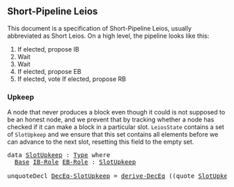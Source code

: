 ## Short-Pipeline Leios

<!--
<pre class="Agda"><a id="39" class="Symbol">{-#</a> <a id="43" class="Keyword">OPTIONS</a> <a id="51" class="Pragma">--safe</a> <a id="58" class="Symbol">#-}</a>
<a id="62" class="Keyword">open</a> <a id="67" class="Keyword">import</a> <a id="74" href="Leios.Prelude.html" class="Module">Leios.Prelude</a> <a id="88" class="Keyword">hiding</a> <a id="95" class="Symbol">(</a><a id="96" href="Function.Base.html#704" class="Function">id</a><a id="98" class="Symbol">)</a>
<a id="100" class="Keyword">open</a> <a id="105" class="Keyword">import</a> <a id="112" href="Leios.FFD.html" class="Module">Leios.FFD</a>
<a id="122" class="Keyword">open</a> <a id="127" class="Keyword">import</a> <a id="134" href="Leios.SpecStructure.html" class="Module">Leios.SpecStructure</a>

<a id="155" class="Keyword">open</a> <a id="160" class="Keyword">import</a> <a id="167" href="Tactic.Defaults.html" class="Module">Tactic.Defaults</a>
<a id="183" class="Keyword">open</a> <a id="188" class="Keyword">import</a> <a id="195" href="Tactic.Derive.DecEq.html" class="Module">Tactic.Derive.DecEq</a>

<a id="216" class="Keyword">module</a> <a id="223" href="Leios.Short.html" class="Module">Leios.Short</a> <a id="235" class="Symbol">(</a><a id="236" href="Leios.Short.html#236" class="Bound">⋯</a> <a id="238" class="Symbol">:</a> <a id="240" href="Leios.SpecStructure.html#286" class="Record">SpecStructure</a> <a id="254" class="Number">1</a><a id="255" class="Symbol">)</a>
  <a id="259" class="Symbol">(</a><a id="260" class="Keyword">let</a> <a id="264" class="Keyword">open</a> <a id="269" href="Leios.SpecStructure.html#286" class="Module">SpecStructure</a> <a id="283" href="Leios.Short.html#236" class="Bound">⋯</a> <a id="285" class="Keyword">renaming</a> <a id="294" class="Symbol">(</a><a id="295" href="Leios.Voting.html#203" class="Function">isVoteCertified</a> <a id="311" class="Symbol">to</a> <a id="314" class="Function">isVoteCertified&#39;</a><a id="330" class="Symbol">))</a> <a id="333" class="Keyword">where</a>
</pre>-->

This document is a specification of Short-Pipeline Leios, usually
abbreviated as Short Leios. On a high level, the pipeline looks like this:

1. If elected, propose IB
2. Wait
3. Wait
4. If elected, propose EB
5. If elected, vote
   If elected, propose RB

### Upkeep

A node that never produces a block even though it could is not
supposed to be an honest node, and we prevent that by tracking whether
a node has checked if it can make a block in a particular slot.
`LeiosState` contains a set of `SlotUpkeep` and we ensure that this
set contains all elements before we can advance to the next slot,
resetting this field to the empty set.

<pre class="Agda"><a id="997" class="Keyword">data</a> <a id="SlotUpkeep"></a><a id="1002" href="Leios.Short.html#1002" class="Datatype">SlotUpkeep</a> <a id="1013" class="Symbol">:</a> <a id="1015" href="Agda.Primitive.html#388" class="Primitive">Type</a> <a id="1020" class="Keyword">where</a>
  <a id="SlotUpkeep.Base"></a><a id="1028" href="Leios.Short.html#1028" class="InductiveConstructor">Base</a> <a id="SlotUpkeep.IB-Role"></a><a id="1033" href="Leios.Short.html#1033" class="InductiveConstructor">IB-Role</a> <a id="SlotUpkeep.EB-Role"></a><a id="1041" href="Leios.Short.html#1041" class="InductiveConstructor">EB-Role</a> <a id="1049" class="Symbol">:</a> <a id="1051" href="Leios.Short.html#1002" class="Datatype">SlotUpkeep</a>

<a id="1063" class="Keyword">unquoteDecl</a> <a id="DecEq-SlotUpkeep"></a><a id="1075" href="Leios.Short.html#1075" class="Function">DecEq-SlotUpkeep</a> <a id="1092" class="Symbol">=</a> <a id="1094" href="Tactic.Derive.DecEq.html#3512" class="Function">derive-DecEq</a> <a id="1107" class="Symbol">((</a><a id="1109" class="Keyword">quote</a> <a id="1115" href="Leios.Short.html#1002" class="Datatype">SlotUpkeep</a> <a id="1126" href="Agda.Builtin.Sigma.html#235" class="InductiveConstructor Operator">,</a> <a id="1128" href="Leios.Short.html#1075" class="Function">DecEq-SlotUpkeep</a><a id="1144" class="Symbol">)</a> <a id="1146" href="Agda.Builtin.List.html#199" class="InductiveConstructor Operator">∷</a> <a id="1148" href="Agda.Builtin.List.html#184" class="InductiveConstructor">[]</a><a id="1150" class="Symbol">)</a>
</pre><!--
<pre class="Agda"><a id="1169" class="Keyword">data</a> <a id="StageUpkeep"></a><a id="1174" href="Leios.Short.html#1174" class="Datatype">StageUpkeep</a> <a id="1186" class="Symbol">:</a> <a id="1188" href="Agda.Primitive.html#388" class="Primitive">Type</a> <a id="1193" class="Keyword">where</a>
  <a id="StageUpkeep.VT-Role"></a><a id="1201" href="Leios.Short.html#1201" class="InductiveConstructor">VT-Role</a> <a id="1209" class="Symbol">:</a> <a id="1211" href="Leios.Short.html#1174" class="Datatype">StageUpkeep</a>

<a id="1224" class="Keyword">unquoteDecl</a> <a id="DecEq-StageUpkeep"></a><a id="1236" href="Leios.Short.html#1236" class="Function">DecEq-StageUpkeep</a> <a id="1254" class="Symbol">=</a> <a id="1256" href="Tactic.Derive.DecEq.html#3512" class="Function">derive-DecEq</a> <a id="1269" class="Symbol">((</a><a id="1271" class="Keyword">quote</a> <a id="1277" href="Leios.Short.html#1174" class="Datatype">StageUpkeep</a> <a id="1289" href="Agda.Builtin.Sigma.html#235" class="InductiveConstructor Operator">,</a> <a id="1291" href="Leios.Short.html#1236" class="Function">DecEq-StageUpkeep</a><a id="1308" class="Symbol">)</a> <a id="1310" href="Agda.Builtin.List.html#199" class="InductiveConstructor Operator">∷</a> <a id="1312" href="Agda.Builtin.List.html#184" class="InductiveConstructor">[]</a><a id="1314" class="Symbol">)</a>
</pre><pre class="Agda"><a id="1328" class="Keyword">open</a> <a id="1333" class="Keyword">import</a> <a id="1340" href="Leios.Protocol.html" class="Module">Leios.Protocol</a> <a id="1355" class="Symbol">(</a><a id="1356" href="Leios.Short.html#236" class="Bound">⋯</a><a id="1357" class="Symbol">)</a> <a id="1359" href="Leios.Short.html#1002" class="Datatype">SlotUpkeep</a> <a id="1370" href="Leios.Short.html#1174" class="Datatype">StageUpkeep</a> <a id="1382" class="Keyword">public</a>

<a id="1390" class="Keyword">open</a> <a id="1395" href="Leios.Base.html#576" class="Module">BaseAbstract</a> <a id="1408" href="Leios.SpecStructure.html#835" class="Field">B&#39;</a> <a id="1411" class="Keyword">using</a> <a id="1417" class="Symbol">(</a><a id="1418" href="Leios.Base.html#611" class="Field">Cert</a><a id="1422" class="Symbol">;</a> <a id="1424" href="Leios.Base.html#677" class="Field">V-chkCerts</a><a id="1434" class="Symbol">;</a> <a id="1436" href="Leios.Base.html#631" class="Field">VTy</a><a id="1439" class="Symbol">;</a> <a id="1441" href="Leios.Base.html#650" class="Field">initSlot</a><a id="1449" class="Symbol">)</a>
<a id="1451" class="Keyword">open</a> <a id="1456" href="Leios.SpecStructure.html#1203" class="Module">FFD</a> <a id="1460" class="Keyword">hiding</a> <a id="1467" class="Symbol">(</a><a id="1468" href="Leios.FFD.html#562" class="Function Operator">_-⟦_/_⟧⇀_</a><a id="1477" class="Symbol">)</a>
<a id="1479" class="Keyword">open</a> <a id="1484" href="Leios.Blocks.html#4489" class="Module">GenFFD</a>
</pre><pre class="Agda"><a id="isVoteCertified"></a><a id="1503" href="Leios.Short.html#1503" class="Function">isVoteCertified</a> <a id="1519" class="Symbol">:</a> <a id="1521" href="Leios.Protocol.html#1359" class="Record">LeiosState</a> <a id="1532" class="Symbol">→</a> <a id="1534" href="Leios.Blocks.html#3047" class="Function">EndorserBlock</a> <a id="1548" class="Symbol">→</a> <a id="1550" href="Agda.Primitive.html#388" class="Primitive">Type</a>
<a id="1555" href="Leios.Short.html#1503" class="Function">isVoteCertified</a> <a id="1571" href="Leios.Short.html#1571" class="Bound">s</a> <a id="1573" href="Leios.Short.html#1573" class="Bound">eb</a> <a id="1576" class="Symbol">=</a> <a id="1578" href="Leios.Short.html#314" class="Function">isVoteCertified&#39;</a> <a id="1595" class="Symbol">(</a><a id="1596" href="Leios.Protocol.html#1869" class="Field">LeiosState.votingState</a> <a id="1619" href="Leios.Short.html#1571" class="Bound">s</a><a id="1620" class="Symbol">)</a> <a id="1622" class="Symbol">(</a><a id="1623" href="Data.Fin.Patterns.html#399" class="InductiveConstructor">0F</a> <a id="1626" href="Agda.Builtin.Sigma.html#235" class="InductiveConstructor Operator">,</a> <a id="1628" href="Leios.Short.html#1573" class="Bound">eb</a><a id="1630" class="Symbol">)</a>
</pre><pre class="Agda"><a id="1644" class="Keyword">private</a> <a id="1652" class="Keyword">variable</a> <a id="1661" href="Leios.Short.html#1661" class="Generalizable">s</a> <a id="1663" href="Leios.Short.html#1663" class="Generalizable">s&#39;</a>   <a id="1668" class="Symbol">:</a> <a id="1670" href="Leios.Protocol.html#1359" class="Record">LeiosState</a>
                 <a id="1698" href="Leios.Short.html#1698" class="Generalizable">ffds&#39;</a>  <a id="1705" class="Symbol">:</a> <a id="1707" href="Leios.FFD.html#508" class="Function">FFD.State</a>
                 <a id="1734" href="Leios.Short.html#1734" class="Generalizable">π</a>      <a id="1741" class="Symbol">:</a> <a id="1743" href="Leios.Abstract.html#578" class="Function">VrfPf</a>
                 <a id="1766" href="Leios.Short.html#1766" class="Generalizable">bs&#39;</a>    <a id="1773" class="Symbol">:</a> <a id="1775" href="Leios.Base.html#3253" class="Function">B.State</a>
                 <a id="1800" href="Leios.Short.html#1800" class="Generalizable">ks</a> <a id="1803" href="Leios.Short.html#1803" class="Generalizable">ks&#39;</a> <a id="1807" class="Symbol">:</a> <a id="1809" href="Leios.KeyRegistration.html#453" class="Function">K.State</a>
                 <a id="1834" href="Leios.Short.html#1834" class="Generalizable">msgs</a>   <a id="1841" class="Symbol">:</a> <a id="1843" href="Agda.Builtin.List.html#147" class="Datatype">List</a> <a id="1848" class="Symbol">(</a><a id="1849" href="Leios.FFD.html#117" class="Field">FFDAbstract.Header</a> <a id="1868" href="Leios.Blocks.html#5537" class="Function">ffdAbstract</a> <a id="1880" href="Data.Sum.Base.html#625" class="Datatype Operator">⊎</a> <a id="1882" href="Leios.FFD.html#124" class="Field">FFDAbstract.Body</a> <a id="1899" href="Leios.Blocks.html#5537" class="Function">ffdAbstract</a><a id="1910" class="Symbol">)</a>
                 <a id="1929" href="Leios.Short.html#1929" class="Generalizable">eb</a>     <a id="1936" class="Symbol">:</a> <a id="1938" href="Leios.Blocks.html#3047" class="Function">EndorserBlock</a>
                 <a id="1969" href="Leios.Short.html#1969" class="Generalizable">ebs</a>    <a id="1976" class="Symbol">:</a> <a id="1978" href="Agda.Builtin.List.html#147" class="Datatype">List</a> <a id="1983" href="Leios.Blocks.html#3047" class="Function">EndorserBlock</a>
                 <a id="2014" href="Leios.Short.html#2014" class="Generalizable">rbs</a>    <a id="2021" class="Symbol">:</a> <a id="2023" href="Agda.Builtin.List.html#147" class="Datatype">List</a> <a id="2028" href="Leios.Base.html#503" class="Function">RankingBlock</a>
                 <a id="2058" href="Leios.Short.html#2058" class="Generalizable">txs</a>    <a id="2065" class="Symbol">:</a> <a id="2067" href="Agda.Builtin.List.html#147" class="Datatype">List</a> <a id="2072" href="Leios.Abstract.html#457" class="Function">Tx</a>
                 <a id="2092" href="Leios.Short.html#2092" class="Generalizable">V</a>      <a id="2099" class="Symbol">:</a> <a id="2101" href="Leios.Base.html#631" class="Function">VTy</a>
                 <a id="2122" href="Leios.Short.html#2122" class="Generalizable">SD</a>     <a id="2129" class="Symbol">:</a> <a id="2131" href="Leios.Base.html#453" class="Function">StakeDistr</a>
                 <a id="2159" href="Leios.Short.html#2159" class="Generalizable">pks</a>    <a id="2166" class="Symbol">:</a> <a id="2168" href="Agda.Builtin.List.html#147" class="Datatype">List</a> <a id="2173" href="Leios.VRF.html#911" class="Function">PubKey</a>
</pre>-->
### Block/Vote production

IBs from the last 3 pipelines are directly included in the EB, when the late IB inclusion
flag is set
<pre class="Agda"><a id="IBSelection"></a><a id="2325" href="Leios.Short.html#2325" class="Function">IBSelection</a> <a id="2337" class="Symbol">:</a> <a id="2339" href="Leios.Protocol.html#1359" class="Record">LeiosState</a> <a id="2350" class="Symbol">→</a> <a id="2352" href="Agda.Builtin.Bool.html#173" class="Datatype">Bool</a> <a id="2357" class="Symbol">→</a> <a id="2359" href="Leios.Blocks.html#1348" class="Record">InputBlock</a> <a id="2370" class="Symbol">→</a> <a id="2372" href="Agda.Primitive.html#388" class="Primitive">Type</a>
<a id="2377" href="Leios.Short.html#2325" class="Function">IBSelection</a> <a id="2389" href="Leios.Short.html#2389" class="Bound">s</a> <a id="2391" href="Agda.Builtin.Bool.html#192" class="InductiveConstructor">false</a> <a id="2397" class="Symbol">=</a> <a id="2399" href="Leios.Blocks.html#770" class="Function Operator">_∈ᴮ</a> <a id="2403" href="Leios.Prelude.html#1209" class="Function">slice</a> <a id="2409" href="Leios.Abstract.html#961" class="Function">L</a> <a id="2411" class="Symbol">(</a><a id="2412" href="Leios.Protocol.html#1668" class="Field">LeiosState.slot</a> <a id="2428" href="Leios.Short.html#2389" class="Bound">s</a><a id="2429" class="Symbol">)</a> <a id="2431" class="Number">3</a>
<a id="2433" href="Leios.Short.html#2325" class="Function">IBSelection</a> <a id="2445" href="Leios.Short.html#2445" class="Bound">s</a> <a id="2447" href="Agda.Builtin.Bool.html#198" class="InductiveConstructor">true</a>  <a id="2453" class="Symbol">=</a> <a id="2455" href="Leios.Blocks.html#770" class="Function Operator">_∈ᴮ</a> <a id="2459" href="Leios.Prelude.html#1475" class="Function">slices</a> <a id="2466" href="Leios.Abstract.html#961" class="Function">L</a> <a id="2468" class="Symbol">(</a><a id="2469" href="Leios.Protocol.html#1668" class="Field">LeiosState.slot</a> <a id="2485" href="Leios.Short.html#2445" class="Bound">s</a><a id="2486" class="Symbol">)</a> <a id="2488" class="Number">3</a> <a id="2490" class="Number">6</a>

<a id="IBSelection?"></a><a id="2493" href="Leios.Short.html#2493" class="Function">IBSelection?</a> <a id="2506" class="Symbol">:</a> <a id="2508" class="Symbol">(</a><a id="2509" href="Leios.Short.html#2509" class="Bound">s</a> <a id="2511" class="Symbol">:</a> <a id="2513" href="Leios.Protocol.html#1359" class="Record">LeiosState</a><a id="2523" class="Symbol">)</a> <a id="2525" class="Symbol">→</a> <a id="2527" class="Symbol">(</a><a id="2528" href="Leios.Short.html#2528" class="Bound">b</a> <a id="2530" class="Symbol">:</a> <a id="2532" href="Agda.Builtin.Bool.html#173" class="Datatype">Bool</a><a id="2536" class="Symbol">)</a> <a id="2538" class="Symbol">→</a> <a id="2540" class="Symbol">(</a><a id="2541" href="Leios.Short.html#2541" class="Bound">ib</a> <a id="2544" class="Symbol">:</a> <a id="2546" href="Leios.Blocks.html#1348" class="Record">InputBlock</a><a id="2556" class="Symbol">)</a> <a id="2558" class="Symbol">→</a> <a id="2560" href="Relation.Nullary.Decidable.Core.html#1861" class="Record">Dec</a> <a id="2564" class="Symbol">(</a><a id="2565" href="Leios.Short.html#2325" class="Function">IBSelection</a> <a id="2577" href="Leios.Short.html#2509" class="Bound">s</a> <a id="2579" href="Leios.Short.html#2528" class="Bound">b</a> <a id="2581" href="Leios.Short.html#2541" class="Bound">ib</a><a id="2583" class="Symbol">)</a>
<a id="2585" href="Leios.Short.html#2493" class="Function">IBSelection?</a> <a id="2598" href="Leios.Short.html#2598" class="Bound">s</a> <a id="2600" href="Agda.Builtin.Bool.html#192" class="InductiveConstructor">false</a> <a id="2606" href="Leios.Short.html#2606" class="Bound">ib</a> <a id="2609" class="Symbol">=</a> <a id="2611" href="Leios.Blocks.html#640" class="Field">slotNumber</a> <a id="2622" href="Leios.Short.html#2606" class="Bound">ib</a> <a id="2625" href="Axiom.Set.html#10771" class="Function Operator">∈?</a> <a id="2628" href="Leios.Prelude.html#1209" class="Function">slice</a> <a id="2634" href="Leios.Abstract.html#961" class="Function">L</a> <a id="2636" class="Symbol">(</a><a id="2637" href="Leios.Protocol.html#1668" class="Field">LeiosState.slot</a> <a id="2653" href="Leios.Short.html#2598" class="Bound">s</a><a id="2654" class="Symbol">)</a> <a id="2656" class="Number">3</a>
<a id="2658" href="Leios.Short.html#2493" class="Function">IBSelection?</a> <a id="2671" href="Leios.Short.html#2671" class="Bound">s</a> <a id="2673" href="Agda.Builtin.Bool.html#198" class="InductiveConstructor">true</a> <a id="2678" href="Leios.Short.html#2678" class="Bound">ib</a>  <a id="2682" class="Symbol">=</a> <a id="2684" href="Leios.Blocks.html#640" class="Field">slotNumber</a> <a id="2695" href="Leios.Short.html#2678" class="Bound">ib</a> <a id="2698" href="Axiom.Set.html#10771" class="Function Operator">∈?</a> <a id="2701" href="Leios.Prelude.html#1475" class="Function">slices</a> <a id="2708" href="Leios.Abstract.html#961" class="Function">L</a> <a id="2710" class="Symbol">(</a><a id="2711" href="Leios.Protocol.html#1668" class="Field">LeiosState.slot</a> <a id="2727" href="Leios.Short.html#2671" class="Bound">s</a><a id="2728" class="Symbol">)</a> <a id="2730" class="Number">3</a> <a id="2732" class="Number">6</a>
</pre>We now define the rules for block production given by the relation `_↝_`. These are split in two:

1. Positive rules, when we do need to create a block.
2. Negative rules, when we cannot create a block.

The purpose of the negative rules is to properly adjust the upkeep if
we cannot make a block.

Note that `_↝_`, starting with an empty upkeep can always make exactly
three steps corresponding to the three types of Leios specific blocks.

<pre class="Agda"><a id="3188" class="Keyword">data</a> <a id="_↝_"></a><a id="3193" href="Leios.Short.html#3193" class="Datatype Operator">_↝_</a> <a id="3197" class="Symbol">:</a> <a id="3199" href="Leios.Protocol.html#1359" class="Record">LeiosState</a> <a id="3210" class="Symbol">→</a> <a id="3212" href="Leios.Protocol.html#1359" class="Record">LeiosState</a> <a id="3223" class="Symbol">→</a> <a id="3225" href="Agda.Primitive.html#388" class="Primitive">Type</a> <a id="3230" class="Keyword">where</a>
</pre>#### Positive rules
<pre class="Agda">  <a id="_↝_.IB-Role"></a><a id="3270" href="Leios.Short.html#3270" class="InductiveConstructor">IB-Role</a> <a id="3278" class="Symbol">:</a> <a id="3280" class="Keyword">let</a> <a id="3284" class="Keyword">open</a> <a id="3289" href="Leios.Protocol.html#1359" class="Module">LeiosState</a> <a id="3300" href="Leios.Short.html#1661" class="Generalizable">s</a> <a id="3302" class="Keyword">renaming</a> <a id="3311" class="Symbol">(</a><a id="3312" href="Leios.Protocol.html#1452" class="Field">FFDState</a> <a id="3321" class="Symbol">to</a> <a id="3324" class="Field">ffds</a><a id="3328" class="Symbol">)</a>
                <a id="3346" href="Leios.Short.html#3346" class="Bound">b</a> <a id="3348" class="Symbol">=</a> <a id="3350" href="Leios.Blocks.html#4692" class="InductiveConstructor">ibBody</a> <a id="3357" class="Symbol">(</a><a id="3358" class="Keyword">record</a> <a id="3365" class="Symbol">{</a> <a id="3367" href="Leios.Blocks.html#1326" class="Field">txs</a> <a id="3371" class="Symbol">=</a> <a id="3373" href="Leios.Protocol.html#1516" class="Function">ToPropose</a> <a id="3383" class="Symbol">})</a>
                <a id="3402" href="Leios.Short.html#3402" class="Bound">h</a> <a id="3404" class="Symbol">=</a> <a id="3406" href="Leios.Blocks.html#4561" class="InductiveConstructor">ibHeader</a> <a id="3415" class="Symbol">(</a><a id="3416" href="Leios.Blocks.html#2141" class="Function">mkIBHeader</a> <a id="3427" href="Leios.Protocol.html#1668" class="Function">slot</a> <a id="3432" href="Leios.SpecStructure.html#601" class="Field">id</a> <a id="3435" href="Leios.Short.html#1734" class="Generalizable">π</a> <a id="3437" href="Leios.SpecStructure.html#730" class="Field">sk-IB</a> <a id="3443" href="Leios.Protocol.html#1516" class="Function">ToPropose</a><a id="3452" class="Symbol">)</a>
          <a id="3464" class="Keyword">in</a>
          <a id="3477" href="Prelude.InferenceRules.html#56074" class="Function Operator">∙</a> <a id="3479" href="Leios.VRF.html#1245" class="Function">canProduceIB</a> <a id="3492" href="Leios.Protocol.html#1668" class="Function">slot</a> <a id="3497" href="Leios.SpecStructure.html#730" class="Field">sk-IB</a> <a id="3503" class="Symbol">(</a><a id="3504" href="Leios.Protocol.html#3868" class="Function">stake</a> <a id="3510" href="Leios.Short.html#1661" class="Generalizable">s</a><a id="3511" class="Symbol">)</a> <a id="3513" href="Leios.Short.html#1734" class="Generalizable">π</a>
          <a id="3525" href="Prelude.InferenceRules.html#56005" class="Function Operator">∙</a> <a id="3527" href="Leios.Short.html#3324" class="Function">ffds</a> <a id="3532" href="Leios.FFD.html#562" class="Function Operator">FFD.-⟦</a> <a id="3539" href="Leios.FFD.html#311" class="InductiveConstructor">Send</a> <a id="3544" href="Leios.Short.html#3402" class="Bound">h</a> <a id="3546" class="Symbol">(</a><a id="3547" href="Agda.Builtin.Maybe.html#173" class="InductiveConstructor">just</a> <a id="3552" href="Leios.Short.html#3346" class="Bound">b</a><a id="3553" class="Symbol">)</a> <a id="3555" href="Leios.FFD.html#562" class="Function Operator">/</a> <a id="3557" href="Leios.FFD.html#397" class="InductiveConstructor">SendRes</a> <a id="3565" href="Leios.FFD.html#562" class="Function Operator">⟧⇀</a> <a id="3568" href="Leios.Short.html#1698" class="Generalizable">ffds&#39;</a>
          <a id="3584" href="Prelude.InferenceRules.html#11315" class="Function Operator">─────────────────────────────────────────────────────────────────────────</a>
          <a id="3668" href="Leios.Short.html#1661" class="Generalizable">s</a> <a id="3670" href="Leios.Short.html#3193" class="Datatype Operator">↝</a> <a id="3672" href="Leios.Protocol.html#2892" class="Function">addUpkeep</a> <a id="3682" class="Keyword">record</a> <a id="3689" href="Leios.Short.html#1661" class="Generalizable">s</a> <a id="3691" class="Symbol">{</a> <a id="3693" href="Leios.Protocol.html#1452" class="Field">FFDState</a> <a id="3702" class="Symbol">=</a> <a id="3704" href="Leios.Short.html#1698" class="Generalizable">ffds&#39;</a> <a id="3710" class="Symbol">}</a> <a id="3712" href="Leios.Short.html#1033" class="InductiveConstructor">IB-Role</a>
</pre>When η = 0 there is no indirect ledger inclusion; in case η > 0 earlier EBs might
be referenced (Full-Short Leios).
<pre class="Agda">  <a id="_↝_.EB-Role"></a><a id="3850" href="Leios.Short.html#3850" class="InductiveConstructor">EB-Role</a> <a id="3858" class="Symbol">:</a> <a id="3860" class="Keyword">let</a> <a id="3864" class="Keyword">open</a> <a id="3869" href="Leios.Protocol.html#1359" class="Module">LeiosState</a> <a id="3880" href="Leios.Short.html#1661" class="Generalizable">s</a> <a id="3882" class="Keyword">renaming</a> <a id="3891" class="Symbol">(</a><a id="3892" href="Leios.Protocol.html#1452" class="Field">FFDState</a> <a id="3901" class="Symbol">to</a> <a id="3904" class="Field">ffds</a><a id="3908" class="Symbol">)</a>
                <a id="3926" href="Leios.Short.html#3926" class="Bound">ibs</a> <a id="3930" class="Symbol">=</a> <a id="3932" href="Data.List.Base.html#10687" class="Function">L.filter</a> <a id="3941" class="Symbol">(</a><a id="3942" href="Leios.Short.html#2493" class="Function">IBSelection?</a> <a id="3955" href="Leios.Short.html#1661" class="Generalizable">s</a> <a id="3957" href="Leios.Abstract.html#1023" class="Function">Late-IB-Inclusion</a><a id="3974" class="Symbol">)</a> <a id="3976" href="Leios.Protocol.html#1547" class="Function">IBs</a>
                <a id="3996" href="Leios.Short.html#3996" class="Bound">LI</a>  <a id="4000" class="Symbol">=</a> <a id="4002" href="abstract-set-theory.Prelude.html#1824" class="Function">map</a> <a id="4006" href="Leios.Blocks.html#2547" class="Function">getIBRef</a> <a id="4015" href="Leios.Short.html#3926" class="Bound">ibs</a>
                <a id="4035" href="Leios.Short.html#4035" class="Bound">LE</a>  <a id="4039" class="Symbol">=</a> <a id="4041" href="abstract-set-theory.Prelude.html#1824" class="Function">map</a> <a id="4045" href="Leios.Blocks.html#4034" class="Function">getEBRef</a> <a id="4054" href="Leios.Short.html#1969" class="Generalizable">ebs</a>
                <a id="4074" href="Leios.Short.html#4074" class="Bound">h</a>   <a id="4078" class="Symbol">=</a> <a id="4080" href="Leios.Blocks.html#3578" class="Function">mkEB</a> <a id="4085" href="Leios.Protocol.html#1668" class="Function">slot</a> <a id="4090" href="Leios.SpecStructure.html#601" class="Field">id</a> <a id="4093" href="Leios.Short.html#1734" class="Generalizable">π</a> <a id="4095" href="Leios.SpecStructure.html#736" class="Field">sk-EB</a> <a id="4101" href="Leios.Short.html#3996" class="Bound">LI</a> <a id="4104" href="Leios.Short.html#4035" class="Bound">LE</a>
                <a id="4123" href="Leios.Short.html#4123" class="Bound">P</a>   <a id="4127" class="Symbol">=</a> <a id="4129" class="Symbol">λ</a> <a id="4131" href="Leios.Short.html#4131" class="Bound">x</a> <a id="4133" class="Symbol">→</a> <a id="4135" href="Leios.Short.html#1503" class="Function">isVoteCertified</a> <a id="4151" href="Leios.Short.html#1661" class="Generalizable">s</a> <a id="4153" href="Leios.Short.html#4131" class="Bound">x</a>
                         <a id="4180" href="Data.Product.Base.html#1618" class="Function Operator">×</a> <a id="4182" href="Leios.Short.html#4131" class="Bound">x</a> <a id="4184" href="abstract-set-theory.Prelude.html#563" class="Function Operator">∈ˡ</a> <a id="4187" href="Leios.Protocol.html#1586" class="Function">EBs</a>
                         <a id="4216" href="Data.Product.Base.html#1618" class="Function Operator">×</a> <a id="4218" href="Leios.Short.html#4131" class="Bound">x</a> <a id="4220" href="Leios.Blocks.html#770" class="Function Operator">∈ᴮ</a> <a id="4223" href="Leios.Prelude.html#1475" class="Function">slices</a> <a id="4230" href="Leios.Abstract.html#961" class="Function">L</a> <a id="4232" href="Leios.Protocol.html#1668" class="Function">slot</a> <a id="4237" class="Number">2</a> <a id="4239" class="Symbol">(</a><a id="4240" class="Number">3</a> <a id="4242" href="Agda.Builtin.Nat.html#539" class="Primitive Operator">*</a> <a id="4244" href="Leios.Abstract.html#1009" class="Function">η</a> <a id="4246" href="Data.Nat.Base.html#7096" class="Function Operator">/</a> <a id="4248" href="Leios.Abstract.html#961" class="Function">L</a><a id="4249" class="Symbol">)</a>
                <a id="4267" href="Leios.Short.html#4267" class="Bound">slots</a> <a id="4273" class="Symbol">=</a> <a id="4275" href="abstract-set-theory.Prelude.html#1824" class="Function">map</a> <a id="4279" href="Leios.Blocks.html#640" class="Field">slotNumber</a>
          <a id="4300" class="Keyword">in</a>
          <a id="4313" href="Prelude.InferenceRules.html#56074" class="Function Operator">∙</a> <a id="4315" href="Leios.Protocol.html#2475" class="Function">needsUpkeep</a> <a id="4327" href="Leios.Short.html#1041" class="InductiveConstructor">EB-Role</a>
          <a id="4345" href="Prelude.InferenceRules.html#56005" class="Function Operator">∙</a> <a id="4347" href="Leios.VRF.html#1849" class="Function">canProduceEB</a> <a id="4360" href="Leios.Protocol.html#1668" class="Function">slot</a> <a id="4365" href="Leios.SpecStructure.html#736" class="Field">sk-EB</a> <a id="4371" class="Symbol">(</a><a id="4372" href="Leios.Protocol.html#3868" class="Function">stake</a> <a id="4378" href="Leios.Short.html#1661" class="Generalizable">s</a><a id="4379" class="Symbol">)</a> <a id="4381" href="Leios.Short.html#1734" class="Generalizable">π</a>
          <a id="4393" href="Prelude.InferenceRules.html#56005" class="Function Operator">∙</a> <a id="4395" href="Data.List.Relation.Unary.All.html#1639" class="Datatype">All.All</a> <a id="4403" href="Leios.Short.html#4123" class="Bound">P</a> <a id="4405" href="Leios.Short.html#1969" class="Generalizable">ebs</a>
          <a id="4419" href="Prelude.InferenceRules.html#56005" class="Function Operator">∙</a> <a id="4421" href="Data.List.Relation.Unary.Unique.Setoid.html#785" class="Datatype">Unique</a> <a id="4428" class="Symbol">(</a><a id="4429" href="Leios.Short.html#4267" class="Bound">slots</a> <a id="4435" href="Leios.Short.html#1969" class="Generalizable">ebs</a><a id="4438" class="Symbol">)</a> <a id="4440" href="Data.Product.Base.html#1618" class="Function Operator">×</a> <a id="4442" href="Axiom.Set.html#5718" class="Function">fromList</a> <a id="4451" class="Symbol">(</a><a id="4452" href="Leios.Short.html#4267" class="Bound">slots</a> <a id="4458" href="Leios.Short.html#1969" class="Generalizable">ebs</a><a id="4461" class="Symbol">)</a> <a id="4463" href="Axiom.Set.html#2587" class="Function Operator">≡ᵉ</a> <a id="4466" href="Axiom.Set.html#5718" class="Function">fromList</a> <a id="4475" class="Symbol">(</a><a id="4476" href="Leios.Short.html#4267" class="Bound">slots</a> <a id="4482" class="Symbol">(</a><a id="4483" href="Leios.Prelude.html#1588" class="Function">filter</a> <a id="4490" href="Leios.Short.html#4123" class="Bound">P</a> <a id="4492" href="Leios.Protocol.html#1586" class="Function">EBs</a><a id="4495" class="Symbol">))</a>
          <a id="4508" href="Prelude.InferenceRules.html#56005" class="Function Operator">∙</a> <a id="4510" href="Leios.Short.html#3904" class="Function">ffds</a> <a id="4515" href="Leios.FFD.html#562" class="Function Operator">FFD.-⟦</a> <a id="4522" href="Leios.FFD.html#311" class="InductiveConstructor">Send</a> <a id="4527" class="Symbol">(</a><a id="4528" href="Leios.Blocks.html#4594" class="InductiveConstructor">ebHeader</a> <a id="4537" href="Leios.Short.html#4074" class="Bound">h</a><a id="4538" class="Symbol">)</a> <a id="4540" href="Agda.Builtin.Maybe.html#194" class="InductiveConstructor">nothing</a> <a id="4548" href="Leios.FFD.html#562" class="Function Operator">/</a> <a id="4550" href="Leios.FFD.html#397" class="InductiveConstructor">SendRes</a> <a id="4558" href="Leios.FFD.html#562" class="Function Operator">⟧⇀</a> <a id="4561" href="Leios.Short.html#1698" class="Generalizable">ffds&#39;</a>
          <a id="4577" href="Prelude.InferenceRules.html#11315" class="Function Operator">─────────────────────────────────────────────────────────────────────────</a>
          <a id="4661" href="Leios.Short.html#1661" class="Generalizable">s</a> <a id="4663" href="Leios.Short.html#3193" class="Datatype Operator">↝</a> <a id="4665" href="Leios.Protocol.html#2892" class="Function">addUpkeep</a> <a id="4675" class="Keyword">record</a> <a id="4682" href="Leios.Short.html#1661" class="Generalizable">s</a> <a id="4684" class="Symbol">{</a> <a id="4686" href="Leios.Protocol.html#1452" class="Field">FFDState</a> <a id="4695" class="Symbol">=</a> <a id="4697" href="Leios.Short.html#1698" class="Generalizable">ffds&#39;</a> <a id="4703" class="Symbol">}</a> <a id="4705" href="Leios.Short.html#1041" class="InductiveConstructor">EB-Role</a>
</pre><pre class="Agda">  <a id="_↝_.VT-Role"></a><a id="4727" href="Leios.Short.html#4727" class="InductiveConstructor">VT-Role</a> <a id="4735" class="Symbol">:</a> <a id="4737" class="Keyword">let</a> <a id="4741" class="Keyword">open</a> <a id="4746" href="Leios.Protocol.html#1359" class="Module">LeiosState</a> <a id="4757" href="Leios.Short.html#1661" class="Generalizable">s</a> <a id="4759" class="Keyword">renaming</a> <a id="4768" class="Symbol">(</a><a id="4769" href="Leios.Protocol.html#1452" class="Field">FFDState</a> <a id="4778" class="Symbol">to</a> <a id="4781" class="Field">ffds</a><a id="4785" class="Symbol">)</a>
                <a id="4803" href="Leios.Short.html#4803" class="Bound">EBs&#39;</a> <a id="4808" class="Symbol">=</a> <a id="4810" href="Leios.Prelude.html#1588" class="Function">filter</a> <a id="4817" class="Symbol">(</a><a id="4818" href="Leios.Protocol.html#7383" class="Function">allIBRefsKnown</a> <a id="4833" href="Leios.Short.html#1661" class="Generalizable">s</a><a id="4834" class="Symbol">)</a> <a id="4836" href="Function.Base.html#1974" class="Function Operator">$</a> <a id="4838" href="Leios.Prelude.html#1588" class="Function">filter</a> <a id="4845" class="Symbol">(</a><a id="4846" href="Leios.Blocks.html#770" class="Function Operator">_∈ᴮ</a> <a id="4850" href="Leios.Prelude.html#1209" class="Function">slice</a> <a id="4856" href="Leios.Abstract.html#961" class="Function">L</a> <a id="4858" href="Leios.Protocol.html#1668" class="Function">slot</a> <a id="4863" class="Number">1</a><a id="4864" class="Symbol">)</a> <a id="4866" href="Leios.Protocol.html#1586" class="Function">EBs</a>
                <a id="4886" href="Leios.Short.html#4886" class="Bound">votes</a> <a id="4892" class="Symbol">=</a> <a id="4894" href="abstract-set-theory.Prelude.html#1824" class="Function">map</a> <a id="4898" class="Symbol">(</a><a id="4899" href="Leios.Abstract.html#837" class="Function">vote</a> <a id="4904" href="Leios.SpecStructure.html#742" class="Field">sk-VT</a> <a id="4910" href="Function.Base.html#1115" class="Function Operator">∘</a> <a id="4912" href="Class.Hashable.html#167" class="Field">hash</a><a id="4916" class="Symbol">)</a> <a id="4918" href="Leios.Short.html#4803" class="Bound">EBs&#39;</a>
          <a id="4933" class="Keyword">in</a>
          <a id="4946" href="Prelude.InferenceRules.html#56074" class="Function Operator">∙</a> <a id="4948" href="Leios.Protocol.html#2535" class="Function">needsUpkeep-Stage</a> <a id="4966" href="Leios.Short.html#1201" class="InductiveConstructor">VT-Role</a>
          <a id="4984" href="Prelude.InferenceRules.html#56005" class="Function Operator">∙</a> <a id="4986" href="Leios.VRF.html#2453" class="Function">canProduceV</a> <a id="4998" href="Leios.Protocol.html#1668" class="Function">slot</a> <a id="5003" href="Leios.SpecStructure.html#742" class="Field">sk-VT</a> <a id="5009" class="Symbol">(</a><a id="5010" href="Leios.Protocol.html#3868" class="Function">stake</a> <a id="5016" href="Leios.Short.html#1661" class="Generalizable">s</a><a id="5017" class="Symbol">)</a>
          <a id="5029" href="Prelude.InferenceRules.html#56005" class="Function Operator">∙</a> <a id="5031" href="Leios.Short.html#4781" class="Function">ffds</a> <a id="5036" href="Leios.FFD.html#562" class="Function Operator">FFD.-⟦</a> <a id="5043" href="Leios.FFD.html#311" class="InductiveConstructor">Send</a> <a id="5048" class="Symbol">(</a><a id="5049" href="Leios.Blocks.html#4632" class="InductiveConstructor">vtHeader</a> <a id="5058" href="Leios.Short.html#4886" class="Bound">votes</a><a id="5063" class="Symbol">)</a> <a id="5065" href="Agda.Builtin.Maybe.html#194" class="InductiveConstructor">nothing</a> <a id="5073" href="Leios.FFD.html#562" class="Function Operator">/</a> <a id="5075" href="Leios.FFD.html#397" class="InductiveConstructor">SendRes</a> <a id="5083" href="Leios.FFD.html#562" class="Function Operator">⟧⇀</a> <a id="5086" href="Leios.Short.html#1698" class="Generalizable">ffds&#39;</a>
          <a id="5102" href="Prelude.InferenceRules.html#11315" class="Function Operator">─────────────────────────────────────────────────────────────────────────</a>
          <a id="5186" href="Leios.Short.html#1661" class="Generalizable">s</a> <a id="5188" href="Leios.Short.html#3193" class="Datatype Operator">↝</a> <a id="5190" href="Leios.Protocol.html#3062" class="Function">addUpkeep-Stage</a> <a id="5206" class="Keyword">record</a> <a id="5213" href="Leios.Short.html#1661" class="Generalizable">s</a> <a id="5215" class="Symbol">{</a> <a id="5217" href="Leios.Protocol.html#1452" class="Field">FFDState</a> <a id="5226" class="Symbol">=</a> <a id="5228" href="Leios.Short.html#1698" class="Generalizable">ffds&#39;</a> <a id="5234" class="Symbol">}</a> <a id="5236" href="Leios.Short.html#1201" class="InductiveConstructor">VT-Role</a>
</pre>#### Negative rules
<pre class="Agda">  <a id="_↝_.No-IB-Role"></a><a id="5278" href="Leios.Short.html#5278" class="InductiveConstructor">No-IB-Role</a> <a id="5289" class="Symbol">:</a> <a id="5291" class="Keyword">let</a> <a id="5295" class="Keyword">open</a> <a id="5300" href="Leios.Protocol.html#1359" class="Module">LeiosState</a> <a id="5311" href="Leios.Short.html#1661" class="Generalizable">s</a> <a id="5313" class="Keyword">in</a>
             <a id="5329" href="Prelude.InferenceRules.html#56074" class="Function Operator">∙</a> <a id="5331" href="Leios.Protocol.html#2475" class="Function">needsUpkeep</a> <a id="5343" href="Leios.Short.html#1033" class="InductiveConstructor">IB-Role</a>
             <a id="5364" href="Prelude.InferenceRules.html#56005" class="Function Operator">∙</a> <a id="5366" class="Symbol">(∀</a> <a id="5369" href="Leios.Short.html#5369" class="Bound">π</a> <a id="5371" class="Symbol">→</a> <a id="5373" href="Relation.Nullary.Negation.Core.html#658" class="Function Operator">¬</a> <a id="5375" href="Leios.VRF.html#1245" class="Function">canProduceIB</a> <a id="5388" href="Leios.Protocol.html#1668" class="Function">slot</a> <a id="5393" href="Leios.SpecStructure.html#730" class="Field">sk-IB</a> <a id="5399" class="Symbol">(</a><a id="5400" href="Leios.Protocol.html#3868" class="Function">stake</a> <a id="5406" href="Leios.Short.html#1661" class="Generalizable">s</a><a id="5407" class="Symbol">)</a> <a id="5409" href="Leios.Short.html#5369" class="Bound">π</a><a id="5410" class="Symbol">)</a>
             <a id="5425" href="Prelude.InferenceRules.html#13121" class="Function Operator">─────────────────────────────────────────────</a>
             <a id="5484" href="Leios.Short.html#1661" class="Generalizable">s</a> <a id="5486" href="Leios.Short.html#3193" class="Datatype Operator">↝</a> <a id="5488" href="Leios.Protocol.html#2892" class="Function">addUpkeep</a> <a id="5498" href="Leios.Short.html#1661" class="Generalizable">s</a> <a id="5500" href="Leios.Short.html#1033" class="InductiveConstructor">IB-Role</a>
</pre><pre class="Agda">  <a id="_↝_.No-EB-Role"></a><a id="5522" href="Leios.Short.html#5522" class="InductiveConstructor">No-EB-Role</a> <a id="5533" class="Symbol">:</a> <a id="5535" class="Keyword">let</a> <a id="5539" class="Keyword">open</a> <a id="5544" href="Leios.Protocol.html#1359" class="Module">LeiosState</a> <a id="5555" href="Leios.Short.html#1661" class="Generalizable">s</a> <a id="5557" class="Keyword">in</a>
             <a id="5573" href="Prelude.InferenceRules.html#56074" class="Function Operator">∙</a> <a id="5575" href="Leios.Protocol.html#2475" class="Function">needsUpkeep</a> <a id="5587" href="Leios.Short.html#1041" class="InductiveConstructor">EB-Role</a>
             <a id="5608" href="Prelude.InferenceRules.html#56005" class="Function Operator">∙</a> <a id="5610" class="Symbol">(∀</a> <a id="5613" href="Leios.Short.html#5613" class="Bound">π</a> <a id="5615" class="Symbol">→</a> <a id="5617" href="Relation.Nullary.Negation.Core.html#658" class="Function Operator">¬</a> <a id="5619" href="Leios.VRF.html#1849" class="Function">canProduceEB</a> <a id="5632" href="Leios.Protocol.html#1668" class="Function">slot</a> <a id="5637" href="Leios.SpecStructure.html#736" class="Field">sk-EB</a> <a id="5643" class="Symbol">(</a><a id="5644" href="Leios.Protocol.html#3868" class="Function">stake</a> <a id="5650" href="Leios.Short.html#1661" class="Generalizable">s</a><a id="5651" class="Symbol">)</a> <a id="5653" href="Leios.Short.html#5613" class="Bound">π</a><a id="5654" class="Symbol">)</a>
             <a id="5669" href="Prelude.InferenceRules.html#13121" class="Function Operator">─────────────────────────────────────────────</a>
             <a id="5728" href="Leios.Short.html#1661" class="Generalizable">s</a> <a id="5730" href="Leios.Short.html#3193" class="Datatype Operator">↝</a> <a id="5732" href="Leios.Protocol.html#2892" class="Function">addUpkeep</a> <a id="5742" href="Leios.Short.html#1661" class="Generalizable">s</a> <a id="5744" href="Leios.Short.html#1041" class="InductiveConstructor">EB-Role</a>
</pre><pre class="Agda">  <a id="_↝_.No-VT-Role"></a><a id="5766" href="Leios.Short.html#5766" class="InductiveConstructor">No-VT-Role</a> <a id="5777" class="Symbol">:</a> <a id="5779" class="Keyword">let</a> <a id="5783" class="Keyword">open</a> <a id="5788" href="Leios.Protocol.html#1359" class="Module">LeiosState</a> <a id="5799" href="Leios.Short.html#1661" class="Generalizable">s</a> <a id="5801" class="Keyword">in</a>
             <a id="5817" href="Prelude.InferenceRules.html#56074" class="Function Operator">∙</a> <a id="5819" href="Leios.Protocol.html#2535" class="Function">needsUpkeep-Stage</a> <a id="5837" href="Leios.Short.html#1201" class="InductiveConstructor">VT-Role</a>
             <a id="5858" href="Prelude.InferenceRules.html#56005" class="Function Operator">∙</a> <a id="5860" href="Relation.Nullary.Negation.Core.html#658" class="Function Operator">¬</a> <a id="5862" href="Leios.VRF.html#2453" class="Function">canProduceV</a> <a id="5874" href="Leios.Protocol.html#1668" class="Function">slot</a> <a id="5879" href="Leios.SpecStructure.html#742" class="Field">sk-VT</a> <a id="5885" class="Symbol">(</a><a id="5886" href="Leios.Protocol.html#3868" class="Function">stake</a> <a id="5892" href="Leios.Short.html#1661" class="Generalizable">s</a><a id="5893" class="Symbol">)</a>
             <a id="5908" href="Prelude.InferenceRules.html#13121" class="Function Operator">─────────────────────────────────────────────</a>
             <a id="5967" href="Leios.Short.html#1661" class="Generalizable">s</a> <a id="5969" href="Leios.Short.html#3193" class="Datatype Operator">↝</a> <a id="5971" href="Leios.Protocol.html#3062" class="Function">addUpkeep-Stage</a> <a id="5987" href="Leios.Short.html#1661" class="Generalizable">s</a> <a id="5989" href="Leios.Short.html#1201" class="InductiveConstructor">VT-Role</a>
</pre>### Uniform short-pipeline
<pre class="Agda"><a id="stage"></a><a id="6036" href="Leios.Short.html#6036" class="Function">stage</a> <a id="6042" class="Symbol">:</a> <a id="6044" href="Agda.Builtin.Nat.html#203" class="Datatype">ℕ</a> <a id="6046" class="Symbol">→</a> <a id="6048" class="Symbol">⦃</a> <a id="6050" href="Leios.Short.html#6050" class="Bound">_</a> <a id="6052" class="Symbol">:</a> <a id="6054" href="Data.Nat.Base.html#3260" class="Record">NonZero</a> <a id="6062" href="Leios.Abstract.html#961" class="Function">L</a> <a id="6064" class="Symbol">⦄</a> <a id="6066" class="Symbol">→</a> <a id="6068" href="Agda.Builtin.Nat.html#203" class="Datatype">ℕ</a>
<a id="6070" href="Leios.Short.html#6036" class="Function">stage</a> <a id="6076" href="Leios.Short.html#6076" class="Bound">s</a> <a id="6078" class="Symbol">=</a> <a id="6080" href="Leios.Short.html#6076" class="Bound">s</a> <a id="6082" href="Data.Nat.Base.html#7096" class="Function Operator">/</a> <a id="6084" href="Leios.Abstract.html#961" class="Function">L</a>

<a id="beginningOfStage"></a><a id="6087" href="Leios.Short.html#6087" class="Function">beginningOfStage</a> <a id="6104" class="Symbol">:</a> <a id="6106" href="Agda.Builtin.Nat.html#203" class="Datatype">ℕ</a> <a id="6108" class="Symbol">→</a> <a id="6110" href="Agda.Primitive.html#388" class="Primitive">Type</a>
<a id="6115" href="Leios.Short.html#6087" class="Function">beginningOfStage</a> <a id="6132" href="Leios.Short.html#6132" class="Bound">s</a> <a id="6134" class="Symbol">=</a> <a id="6136" href="Leios.Short.html#6036" class="Function">stage</a> <a id="6142" href="Leios.Short.html#6132" class="Bound">s</a> <a id="6144" href="Agda.Builtin.Nat.html#539" class="Primitive Operator">*</a> <a id="6146" href="Leios.Abstract.html#961" class="Function">L</a> <a id="6148" href="Agda.Builtin.Equality.html#150" class="Datatype Operator">≡</a> <a id="6150" href="Leios.Short.html#6132" class="Bound">s</a>

<a id="endOfStage"></a><a id="6153" href="Leios.Short.html#6153" class="Function">endOfStage</a> <a id="6164" class="Symbol">:</a> <a id="6166" href="Agda.Builtin.Nat.html#203" class="Datatype">ℕ</a> <a id="6168" class="Symbol">→</a> <a id="6170" href="Agda.Primitive.html#388" class="Primitive">Type</a>
<a id="6175" href="Leios.Short.html#6153" class="Function">endOfStage</a> <a id="6186" href="Leios.Short.html#6186" class="Bound">s</a> <a id="6188" class="Symbol">=</a> <a id="6190" href="Agda.Builtin.Nat.html#234" class="InductiveConstructor">suc</a> <a id="6194" class="Symbol">(</a><a id="6195" href="Leios.Short.html#6036" class="Function">stage</a> <a id="6201" href="Leios.Short.html#6186" class="Bound">s</a><a id="6202" class="Symbol">)</a> <a id="6204" href="Agda.Builtin.Equality.html#150" class="Datatype Operator">≡</a> <a id="6206" href="Leios.Short.html#6036" class="Function">stage</a> <a id="6212" class="Symbol">(</a><a id="6213" href="Agda.Builtin.Nat.html#234" class="InductiveConstructor">suc</a> <a id="6217" href="Leios.Short.html#6186" class="Bound">s</a><a id="6218" class="Symbol">)</a>
</pre>Predicate needed for slot transition. Special care needs to be taken when starting from
genesis.
<pre class="Agda"><a id="allDone"></a><a id="6329" href="Leios.Short.html#6329" class="Function">allDone</a> <a id="6337" class="Symbol">:</a> <a id="6339" href="Leios.Protocol.html#1359" class="Record">LeiosState</a> <a id="6350" class="Symbol">→</a> <a id="6352" href="Agda.Primitive.html#388" class="Primitive">Type</a>
<a id="6357" href="Leios.Short.html#6329" class="Function">allDone</a> <a id="6365" class="Keyword">record</a> <a id="6372" class="Symbol">{</a> <a id="6374" href="Leios.Protocol.html#1668" class="Field">slot</a> <a id="6379" class="Symbol">=</a> <a id="6381" href="Leios.Short.html#6381" class="Bound">s</a> <a id="6383" class="Symbol">;</a> <a id="6385" href="Leios.Protocol.html#1765" class="Field">Upkeep</a> <a id="6392" class="Symbol">=</a> <a id="6394" href="Leios.Short.html#6394" class="Bound">u</a> <a id="6396" class="Symbol">;</a> <a id="6398" href="Leios.Protocol.html#1801" class="Field">Upkeep-Stage</a> <a id="6411" class="Symbol">=</a> <a id="6413" href="Leios.Short.html#6413" class="Bound">v</a> <a id="6415" class="Symbol">}</a> <a id="6417" class="Symbol">=</a>
  <a id="6421" class="Comment">-- bootstrapping</a>
    <a id="6442" class="Symbol">(</a><a id="6443" href="Leios.Short.html#6036" class="Function">stage</a> <a id="6449" href="Leios.Short.html#6381" class="Bound">s</a> <a id="6451" href="Class.HasOrder.Core.html#555" class="Field Operator">&lt;</a> <a id="6453" class="Number">3</a> <a id="6455" href="Data.Product.Base.html#1618" class="Function Operator">×</a>                        <a id="6480" href="Leios.Short.html#6394" class="Bound">u</a> <a id="6482" href="Axiom.Set.html#2587" class="Function Operator">≡ᵉ</a> <a id="6485" href="Axiom.Set.html#5718" class="Function">fromList</a> <a id="6494" class="Symbol">(</a><a id="6495" href="Leios.Short.html#1033" class="InductiveConstructor">IB-Role</a>           <a id="6513" href="Agda.Builtin.List.html#199" class="InductiveConstructor Operator">∷</a> <a id="6515" href="Leios.Short.html#1028" class="InductiveConstructor">Base</a> <a id="6520" href="Agda.Builtin.List.html#199" class="InductiveConstructor Operator">∷</a> <a id="6522" href="Agda.Builtin.List.html#184" class="InductiveConstructor">[]</a><a id="6524" class="Symbol">))</a>
  <a id="6529" href="Data.Sum.Base.html#625" class="Datatype Operator">⊎</a> <a id="6531" class="Symbol">(</a><a id="6532" href="Leios.Short.html#6036" class="Function">stage</a> <a id="6538" href="Leios.Short.html#6381" class="Bound">s</a> <a id="6540" href="Agda.Builtin.Equality.html#150" class="Datatype Operator">≡</a> <a id="6542" class="Number">3</a> <a id="6544" href="Data.Product.Base.html#1618" class="Function Operator">×</a>   <a id="6548" href="Leios.Short.html#6087" class="Function">beginningOfStage</a> <a id="6565" href="Leios.Short.html#6381" class="Bound">s</a> <a id="6567" href="Data.Product.Base.html#1618" class="Function Operator">×</a> <a id="6569" href="Leios.Short.html#6394" class="Bound">u</a> <a id="6571" href="Axiom.Set.html#2587" class="Function Operator">≡ᵉ</a> <a id="6574" href="Axiom.Set.html#5718" class="Function">fromList</a> <a id="6583" class="Symbol">(</a><a id="6584" href="Leios.Short.html#1033" class="InductiveConstructor">IB-Role</a> <a id="6592" href="Agda.Builtin.List.html#199" class="InductiveConstructor Operator">∷</a> <a id="6594" href="Leios.Short.html#1041" class="InductiveConstructor">EB-Role</a> <a id="6602" href="Agda.Builtin.List.html#199" class="InductiveConstructor Operator">∷</a> <a id="6604" href="Leios.Short.html#1028" class="InductiveConstructor">Base</a> <a id="6609" href="Agda.Builtin.List.html#199" class="InductiveConstructor Operator">∷</a> <a id="6611" href="Agda.Builtin.List.html#184" class="InductiveConstructor">[]</a><a id="6613" class="Symbol">))</a>
  <a id="6618" href="Data.Sum.Base.html#625" class="Datatype Operator">⊎</a> <a id="6620" class="Symbol">(</a><a id="6621" href="Leios.Short.html#6036" class="Function">stage</a> <a id="6627" href="Leios.Short.html#6381" class="Bound">s</a> <a id="6629" href="Agda.Builtin.Equality.html#150" class="Datatype Operator">≡</a> <a id="6631" class="Number">3</a> <a id="6633" href="Data.Product.Base.html#1618" class="Function Operator">×</a> <a id="6635" href="Relation.Nullary.Negation.Core.html#658" class="Function Operator">¬</a> <a id="6637" href="Leios.Short.html#6087" class="Function">beginningOfStage</a> <a id="6654" href="Leios.Short.html#6381" class="Bound">s</a> <a id="6656" href="Data.Product.Base.html#1618" class="Function Operator">×</a> <a id="6658" href="Leios.Short.html#6394" class="Bound">u</a> <a id="6660" href="Axiom.Set.html#2587" class="Function Operator">≡ᵉ</a> <a id="6663" href="Axiom.Set.html#5718" class="Function">fromList</a> <a id="6672" class="Symbol">(</a><a id="6673" href="Leios.Short.html#1033" class="InductiveConstructor">IB-Role</a>           <a id="6691" href="Agda.Builtin.List.html#199" class="InductiveConstructor Operator">∷</a> <a id="6693" href="Leios.Short.html#1028" class="InductiveConstructor">Base</a> <a id="6698" href="Agda.Builtin.List.html#199" class="InductiveConstructor Operator">∷</a> <a id="6700" href="Agda.Builtin.List.html#184" class="InductiveConstructor">[]</a><a id="6702" class="Symbol">))</a>
  <a id="6707" class="Comment">-- done</a>
  <a id="6717" href="Data.Sum.Base.html#625" class="Datatype Operator">⊎</a> <a id="6719" class="Symbol">(</a><a id="6720" href="Leios.Short.html#6036" class="Function">stage</a> <a id="6726" href="Leios.Short.html#6381" class="Bound">s</a> <a id="6728" href="Class.HasOrder.Core.html#748" class="Function Operator">&gt;</a> <a id="6730" class="Number">3</a> <a id="6732" href="Data.Product.Base.html#1618" class="Function Operator">×</a>   <a id="6736" href="Leios.Short.html#6087" class="Function">beginningOfStage</a> <a id="6753" href="Leios.Short.html#6381" class="Bound">s</a> <a id="6755" href="Data.Product.Base.html#1618" class="Function Operator">×</a> <a id="6757" href="Leios.Short.html#6394" class="Bound">u</a> <a id="6759" href="Axiom.Set.html#2587" class="Function Operator">≡ᵉ</a> <a id="6762" href="Axiom.Set.html#5718" class="Function">fromList</a> <a id="6771" class="Symbol">(</a><a id="6772" href="Leios.Short.html#1033" class="InductiveConstructor">IB-Role</a> <a id="6780" href="Agda.Builtin.List.html#199" class="InductiveConstructor Operator">∷</a> <a id="6782" href="Leios.Short.html#1041" class="InductiveConstructor">EB-Role</a> <a id="6790" href="Agda.Builtin.List.html#199" class="InductiveConstructor Operator">∷</a> <a id="6792" href="Leios.Short.html#1028" class="InductiveConstructor">Base</a> <a id="6797" href="Agda.Builtin.List.html#199" class="InductiveConstructor Operator">∷</a> <a id="6799" href="Agda.Builtin.List.html#184" class="InductiveConstructor">[]</a><a id="6801" class="Symbol">))</a>
  <a id="6806" href="Data.Sum.Base.html#625" class="Datatype Operator">⊎</a> <a id="6808" class="Symbol">(</a><a id="6809" href="Leios.Short.html#6036" class="Function">stage</a> <a id="6815" href="Leios.Short.html#6381" class="Bound">s</a> <a id="6817" href="Class.HasOrder.Core.html#748" class="Function Operator">&gt;</a> <a id="6819" class="Number">3</a> <a id="6821" href="Data.Product.Base.html#1618" class="Function Operator">×</a> <a id="6823" href="Relation.Nullary.Negation.Core.html#658" class="Function Operator">¬</a> <a id="6825" href="Leios.Short.html#6087" class="Function">beginningOfStage</a> <a id="6842" href="Leios.Short.html#6381" class="Bound">s</a> <a id="6844" href="Data.Product.Base.html#1618" class="Function Operator">×</a> <a id="6846" href="Leios.Short.html#6394" class="Bound">u</a> <a id="6848" href="Axiom.Set.html#2587" class="Function Operator">≡ᵉ</a> <a id="6851" href="Axiom.Set.html#5718" class="Function">fromList</a> <a id="6860" class="Symbol">(</a><a id="6861" href="Leios.Short.html#1033" class="InductiveConstructor">IB-Role</a>           <a id="6879" href="Agda.Builtin.List.html#199" class="InductiveConstructor Operator">∷</a> <a id="6881" href="Leios.Short.html#1028" class="InductiveConstructor">Base</a> <a id="6886" href="Agda.Builtin.List.html#199" class="InductiveConstructor Operator">∷</a> <a id="6888" href="Agda.Builtin.List.html#184" class="InductiveConstructor">[]</a><a id="6890" class="Symbol">)</a> <a id="6892" href="Data.Product.Base.html#1618" class="Function Operator">×</a>
       <a id="6901" class="Symbol">(((</a>  <a id="6906" href="Leios.Short.html#6153" class="Function">endOfStage</a> <a id="6917" href="Leios.Short.html#6381" class="Bound">s</a> <a id="6919" href="Data.Product.Base.html#1618" class="Function Operator">×</a> <a id="6921" href="Leios.Short.html#6413" class="Bound">v</a> <a id="6923" href="Axiom.Set.html#2587" class="Function Operator">≡ᵉ</a> <a id="6926" href="Axiom.Set.html#5718" class="Function">fromList</a> <a id="6935" class="Symbol">(</a><a id="6936" href="Leios.Short.html#1201" class="InductiveConstructor">VT-Role</a> <a id="6944" href="Agda.Builtin.List.html#199" class="InductiveConstructor Operator">∷</a> <a id="6946" href="Agda.Builtin.List.html#184" class="InductiveConstructor">[]</a><a id="6948" class="Symbol">))</a>
       <a id="6958" href="Data.Sum.Base.html#625" class="Datatype Operator">⊎</a> <a id="6960" class="Symbol">(</a><a id="6961" href="Relation.Nullary.Negation.Core.html#658" class="Function Operator">¬</a> <a id="6963" href="Leios.Short.html#6153" class="Function">endOfStage</a> <a id="6974" href="Leios.Short.html#6381" class="Bound">s</a><a id="6975" class="Symbol">))))</a>
</pre>### (Full-)Short Leios transitions
The relation describing the transition given input and state
<pre class="Agda"><a id="7088" class="Keyword">data</a> <a id="_-⟦_/_⟧⇀_"></a><a id="7093" href="Leios.Short.html#7093" class="Datatype Operator">_-⟦_/_⟧⇀_</a> <a id="7103" class="Symbol">:</a> <a id="7105" href="Agda.Builtin.Maybe.html#135" class="Datatype">Maybe</a> <a id="7111" href="Leios.Protocol.html#1359" class="Record">LeiosState</a> <a id="7122" class="Symbol">→</a> <a id="7124" href="Leios.Protocol.html#1108" class="Datatype">LeiosInput</a> <a id="7135" class="Symbol">→</a> <a id="7137" href="Leios.Protocol.html#1266" class="Datatype">LeiosOutput</a> <a id="7149" class="Symbol">→</a> <a id="7151" href="Leios.Protocol.html#1359" class="Record">LeiosState</a> <a id="7162" class="Symbol">→</a> <a id="7164" href="Agda.Primitive.html#388" class="Primitive">Type</a> <a id="7169" class="Keyword">where</a>
</pre>#### Initialization
<pre class="Agda">  <a id="_-⟦_/_⟧⇀_.Init"></a><a id="7209" href="Leios.Short.html#7209" class="InductiveConstructor">Init</a> <a id="7214" class="Symbol">:</a>
       <a id="7223" href="Prelude.InferenceRules.html#56074" class="Function Operator">∙</a> <a id="7225" href="Leios.Short.html#1800" class="Generalizable">ks</a> <a id="7228" href="Leios.KeyRegistration.html#476" class="Function Operator">K.-⟦</a> <a id="7233" href="Leios.KeyRegistration.html#302" class="InductiveConstructor">K.INIT</a> <a id="7240" href="Leios.SpecStructure.html#766" class="Field">pk-IB</a> <a id="7246" href="Leios.SpecStructure.html#772" class="Field">pk-EB</a> <a id="7252" href="Leios.SpecStructure.html#778" class="Field">pk-VT</a> <a id="7258" href="Leios.KeyRegistration.html#476" class="Function Operator">/</a> <a id="7260" href="Leios.KeyRegistration.html#374" class="InductiveConstructor">K.PUBKEYS</a> <a id="7270" href="Leios.Short.html#2159" class="Generalizable">pks</a> <a id="7274" href="Leios.KeyRegistration.html#476" class="Function Operator">⟧⇀</a> <a id="7277" href="Leios.Short.html#1803" class="Generalizable">ks&#39;</a>
       <a id="7288" href="Prelude.InferenceRules.html#56005" class="Function Operator">∙</a> <a id="7290" href="Leios.SpecStructure.html#904" class="Field">initBaseState</a> <a id="7304" href="Leios.Base.html#3276" class="Function Operator">B.-⟦</a> <a id="7309" href="Leios.Base.html#1390" class="InductiveConstructor">B.INIT</a> <a id="7316" class="Symbol">(</a><a id="7317" href="Leios.Base.html#677" class="Function">V-chkCerts</a> <a id="7328" href="Leios.Short.html#2159" class="Generalizable">pks</a><a id="7331" class="Symbol">)</a> <a id="7333" href="Leios.Base.html#3276" class="Function Operator">/</a> <a id="7335" href="Leios.Base.html#2591" class="InductiveConstructor">B.STAKE</a> <a id="7343" href="Leios.Short.html#2122" class="Generalizable">SD</a> <a id="7346" href="Leios.Base.html#3276" class="Function Operator">⟧⇀</a> <a id="7349" href="Leios.Short.html#1766" class="Generalizable">bs&#39;</a>
       <a id="7360" href="Prelude.InferenceRules.html#11981" class="Function Operator">────────────────────────────────────────────────────────────────</a>
       <a id="7432" href="Agda.Builtin.Maybe.html#194" class="InductiveConstructor">nothing</a> <a id="7440" href="Leios.Short.html#7093" class="Datatype Operator">-⟦</a> <a id="7443" href="Leios.Protocol.html#1134" class="InductiveConstructor">INIT</a> <a id="7448" href="Leios.Short.html#2092" class="Generalizable">V</a> <a id="7450" href="Leios.Short.html#7093" class="Datatype Operator">/</a> <a id="7452" href="Leios.Protocol.html#1328" class="InductiveConstructor">EMPTY</a> <a id="7458" href="Leios.Short.html#7093" class="Datatype Operator">⟧⇀</a> <a id="7461" href="Leios.Protocol.html#3215" class="Function">initLeiosState</a> <a id="7476" href="Leios.Short.html#2092" class="Generalizable">V</a> <a id="7478" href="Leios.Short.html#2122" class="Generalizable">SD</a> <a id="7481" href="Leios.Short.html#1766" class="Generalizable">bs&#39;</a> <a id="7485" href="Leios.Short.html#2159" class="Generalizable">pks</a>
</pre>#### Network and Ledger
<pre class="Agda">  <a id="_-⟦_/_⟧⇀_.Slot"></a><a id="7527" href="Leios.Short.html#7527" class="InductiveConstructor">Slot</a> <a id="7532" class="Symbol">:</a> <a id="7534" class="Keyword">let</a> <a id="7538" class="Keyword">open</a> <a id="7543" href="Leios.Protocol.html#1359" class="Module">LeiosState</a> <a id="7554" href="Leios.Short.html#1661" class="Generalizable">s</a> <a id="7556" class="Keyword">renaming</a> <a id="7565" class="Symbol">(</a><a id="7566" href="Leios.Protocol.html#1452" class="Field">FFDState</a> <a id="7575" class="Symbol">to</a> <a id="7578" class="Field">ffds</a><a id="7582" class="Symbol">;</a> <a id="7584" href="Leios.Protocol.html#1838" class="Field">BaseState</a> <a id="7594" class="Symbol">to</a> <a id="7597" class="Field">bs</a><a id="7599" class="Symbol">)</a> <a id="7601" class="Keyword">in</a>
       <a id="7611" href="Prelude.InferenceRules.html#56074" class="Function Operator">∙</a> <a id="7613" href="Leios.Short.html#6329" class="Function">allDone</a> <a id="7621" href="Leios.Short.html#1661" class="Generalizable">s</a>
       <a id="7630" href="Prelude.InferenceRules.html#56005" class="Function Operator">∙</a> <a id="7632" href="Leios.Short.html#7597" class="Function">bs</a> <a id="7635" href="Leios.Base.html#3276" class="Function Operator">B.-⟦</a> <a id="7640" href="Leios.Base.html#1991" class="InductiveConstructor">B.FTCH-LDG</a> <a id="7651" href="Leios.Base.html#3276" class="Function Operator">/</a> <a id="7653" href="Leios.Base.html#3167" class="InductiveConstructor">B.BASE-LDG</a> <a id="7664" href="Leios.Short.html#2014" class="Generalizable">rbs</a> <a id="7668" href="Leios.Base.html#3276" class="Function Operator">⟧⇀</a> <a id="7671" href="Leios.Short.html#1766" class="Generalizable">bs&#39;</a>
       <a id="7682" href="Prelude.InferenceRules.html#56005" class="Function Operator">∙</a> <a id="7684" href="Leios.Short.html#7578" class="Function">ffds</a> <a id="7689" href="Leios.FFD.html#562" class="Function Operator">FFD.-⟦</a> <a id="7696" href="Leios.FFD.html#351" class="InductiveConstructor">Fetch</a> <a id="7702" href="Leios.FFD.html#562" class="Function Operator">/</a> <a id="7704" href="Leios.FFD.html#419" class="InductiveConstructor">FetchRes</a> <a id="7713" href="Leios.Short.html#1834" class="Generalizable">msgs</a> <a id="7718" href="Leios.FFD.html#562" class="Function Operator">⟧⇀</a> <a id="7721" href="Leios.Short.html#1698" class="Generalizable">ffds&#39;</a>
       <a id="7734" href="Prelude.InferenceRules.html#11470" class="Function Operator">───────────────────────────────────────────────────────────────────────</a>
       <a id="7813" href="Agda.Builtin.Maybe.html#173" class="InductiveConstructor">just</a> <a id="7818" href="Leios.Short.html#1661" class="Generalizable">s</a> <a id="7820" href="Leios.Short.html#7093" class="Datatype Operator">-⟦</a> <a id="7823" href="Leios.Protocol.html#1214" class="InductiveConstructor">SLOT</a> <a id="7828" href="Leios.Short.html#7093" class="Datatype Operator">/</a> <a id="7830" href="Leios.Protocol.html#1328" class="InductiveConstructor">EMPTY</a> <a id="7836" href="Leios.Short.html#7093" class="Datatype Operator">⟧⇀</a> <a id="7839" class="Keyword">record</a> <a id="7846" href="Leios.Short.html#1661" class="Generalizable">s</a>
           <a id="7859" class="Symbol">{</a> <a id="7861" href="Leios.Protocol.html#1452" class="Field">FFDState</a>     <a id="7874" class="Symbol">=</a> <a id="7876" href="Leios.Short.html#1698" class="Generalizable">ffds&#39;</a>
           <a id="7893" class="Symbol">;</a> <a id="7895" href="Leios.Protocol.html#1838" class="Field">BaseState</a>    <a id="7908" class="Symbol">=</a> <a id="7910" href="Leios.Short.html#1766" class="Generalizable">bs&#39;</a>
           <a id="7925" class="Symbol">;</a> <a id="7927" href="Leios.Protocol.html#1485" class="Field">Ledger</a>       <a id="7940" class="Symbol">=</a> <a id="7942" href="Leios.Protocol.html#2348" class="Function">constructLedger</a> <a id="7958" href="Leios.Short.html#2014" class="Generalizable">rbs</a>
           <a id="7973" class="Symbol">;</a> <a id="7975" href="Leios.Protocol.html#1668" class="Field">slot</a>         <a id="7988" class="Symbol">=</a> <a id="7990" href="Agda.Builtin.Nat.html#234" class="InductiveConstructor">suc</a> <a id="7994" href="Leios.Protocol.html#1668" class="Function">slot</a>
           <a id="8010" class="Symbol">;</a> <a id="8012" href="Leios.Protocol.html#1765" class="Field">Upkeep</a>       <a id="8025" class="Symbol">=</a> <a id="8027" href="Class.HasEmptySet.html#287" class="Field">∅</a>
           <a id="8040" class="Symbol">;</a> <a id="8042" href="Leios.Protocol.html#1801" class="Field">Upkeep-Stage</a> <a id="8055" class="Symbol">=</a> <a id="8057" href="Class.Decidable.Core.html#593" class="Function Operator">ifᵈ</a> <a id="8061" class="Symbol">(</a><a id="8062" href="Leios.Short.html#6153" class="Function">endOfStage</a> <a id="8073" href="Leios.Protocol.html#1668" class="Function">slot</a><a id="8077" class="Symbol">)</a> <a id="8079" href="Class.Decidable.Core.html#593" class="Function Operator">then</a> <a id="8084" href="Class.HasEmptySet.html#287" class="Field">∅</a> <a id="8086" href="Class.Decidable.Core.html#593" class="Function Operator">else</a> <a id="8091" href="Leios.Protocol.html#1801" class="Function">Upkeep-Stage</a>
           <a id="8115" class="Symbol">}</a> <a id="8117" href="Leios.Protocol.html#8878" class="Function Operator">↑</a> <a id="8119" href="Data.List.Base.html#10687" class="Function">L.filter</a> <a id="8128" class="Symbol">(</a><a id="8129" href="Leios.Protocol.html#7126" class="Function">isValid?</a> <a id="8138" href="Leios.Short.html#1661" class="Generalizable">s</a><a id="8139" class="Symbol">)</a> <a id="8141" href="Leios.Short.html#1834" class="Generalizable">msgs</a>
</pre><pre class="Agda">  <a id="_-⟦_/_⟧⇀_.Ftch"></a><a id="8160" href="Leios.Short.html#8160" class="InductiveConstructor">Ftch</a> <a id="8165" class="Symbol">:</a>
       <a id="8174" href="Prelude.InferenceRules.html#42426" class="Function Operator">────────────────────────────────────────────────────────</a>
       <a id="8238" href="Agda.Builtin.Maybe.html#173" class="InductiveConstructor">just</a> <a id="8243" href="Leios.Short.html#1661" class="Generalizable">s</a> <a id="8245" href="Leios.Short.html#7093" class="Datatype Operator">-⟦</a> <a id="8248" href="Leios.Protocol.html#1238" class="InductiveConstructor">FTCH-LDG</a> <a id="8257" href="Leios.Short.html#7093" class="Datatype Operator">/</a> <a id="8259" href="Leios.Protocol.html#1293" class="InductiveConstructor">FTCH-LDG</a> <a id="8268" class="Symbol">(</a><a id="8269" href="Leios.Protocol.html#1485" class="Field">LeiosState.Ledger</a> <a id="8287" href="Leios.Short.html#1661" class="Generalizable">s</a><a id="8288" class="Symbol">)</a> <a id="8290" href="Leios.Short.html#7093" class="Datatype Operator">⟧⇀</a> <a id="8293" href="Leios.Short.html#1661" class="Generalizable">s</a>
</pre>#### Base chain

Note: Submitted data to the base chain is only taken into account
      if the party submitting is the block producer on the base chain
      for the given slot
<pre class="Agda">  <a id="_-⟦_/_⟧⇀_.Base₁"></a><a id="8487" href="Leios.Short.html#8487" class="InductiveConstructor">Base₁</a>   <a id="8495" class="Symbol">:</a>
          <a id="8507" href="Prelude.InferenceRules.html#41139" class="Function Operator">───────────────────────────────────────────────────────────────────</a>
          <a id="8585" href="Agda.Builtin.Maybe.html#173" class="InductiveConstructor">just</a> <a id="8590" href="Leios.Short.html#1661" class="Generalizable">s</a> <a id="8592" href="Leios.Short.html#7093" class="Datatype Operator">-⟦</a> <a id="8595" href="Leios.Protocol.html#1164" class="InductiveConstructor">SUBMIT</a> <a id="8602" class="Symbol">(</a><a id="8603" href="Data.Sum.Base.html#700" class="InductiveConstructor">inj₂</a> <a id="8608" href="Leios.Short.html#2058" class="Generalizable">txs</a><a id="8611" class="Symbol">)</a> <a id="8613" href="Leios.Short.html#7093" class="Datatype Operator">/</a> <a id="8615" href="Leios.Protocol.html#1328" class="InductiveConstructor">EMPTY</a> <a id="8621" href="Leios.Short.html#7093" class="Datatype Operator">⟧⇀</a> <a id="8624" class="Keyword">record</a> <a id="8631" href="Leios.Short.html#1661" class="Generalizable">s</a> <a id="8633" class="Symbol">{</a> <a id="8635" href="Leios.Protocol.html#1516" class="Field">ToPropose</a> <a id="8645" class="Symbol">=</a> <a id="8647" href="Leios.Short.html#2058" class="Generalizable">txs</a> <a id="8651" class="Symbol">}</a>
</pre><pre class="Agda">  <a id="_-⟦_/_⟧⇀_.Base₂a"></a><a id="8667" href="Leios.Short.html#8667" class="InductiveConstructor">Base₂a</a>  <a id="8675" class="Symbol">:</a> <a id="8677" class="Keyword">let</a> <a id="8681" class="Keyword">open</a> <a id="8686" href="Leios.Protocol.html#1359" class="Module">LeiosState</a> <a id="8697" href="Leios.Short.html#1661" class="Generalizable">s</a> <a id="8699" class="Keyword">renaming</a> <a id="8708" class="Symbol">(</a><a id="8709" href="Leios.Protocol.html#1838" class="Field">BaseState</a> <a id="8719" class="Symbol">to</a> <a id="8722" class="Field">bs</a><a id="8724" class="Symbol">)</a> <a id="8726" class="Keyword">in</a>
          <a id="8739" href="Prelude.InferenceRules.html#56074" class="Function Operator">∙</a> <a id="8741" href="Leios.Protocol.html#2475" class="Function">needsUpkeep</a> <a id="8753" href="Leios.Short.html#1028" class="InductiveConstructor">Base</a>
          <a id="8768" href="Prelude.InferenceRules.html#56005" class="Function Operator">∙</a> <a id="8770" href="Leios.Short.html#1929" class="Generalizable">eb</a> <a id="8773" href="Class.IsSet.html#458" class="Function Operator">∈</a> <a id="8775" href="Leios.Prelude.html#1588" class="Function">filter</a> <a id="8782" class="Symbol">(λ</a> <a id="8785" href="Leios.Short.html#8785" class="Bound">x</a> <a id="8787" class="Symbol">→</a> <a id="8789" href="Leios.Short.html#1503" class="Function">isVoteCertified</a> <a id="8805" href="Leios.Short.html#1661" class="Generalizable">s</a> <a id="8807" href="Leios.Short.html#8785" class="Bound">x</a> <a id="8809" href="Data.Product.Base.html#1618" class="Function Operator">×</a> <a id="8811" href="Leios.Short.html#8785" class="Bound">x</a> <a id="8813" href="Leios.Blocks.html#770" class="Function Operator">∈ᴮ</a> <a id="8816" href="Leios.Prelude.html#1209" class="Function">slice</a> <a id="8822" href="Leios.Abstract.html#961" class="Function">L</a> <a id="8824" href="Leios.Protocol.html#1668" class="Function">slot</a> <a id="8829" class="Number">2</a><a id="8830" class="Symbol">)</a> <a id="8832" href="Leios.Protocol.html#1586" class="Function">EBs</a>
          <a id="8846" href="Prelude.InferenceRules.html#56005" class="Function Operator">∙</a> <a id="8848" href="Leios.Short.html#8722" class="Function">bs</a> <a id="8851" href="Leios.Base.html#3276" class="Function Operator">B.-⟦</a> <a id="8856" href="Leios.Base.html#1769" class="InductiveConstructor">B.SUBMIT</a> <a id="8865" class="Symbol">(</a><a id="8866" href="Data.These.Base.html#595" class="InductiveConstructor">this</a> <a id="8871" href="Leios.Short.html#1929" class="Generalizable">eb</a><a id="8873" class="Symbol">)</a> <a id="8875" href="Leios.Base.html#3276" class="Function Operator">/</a> <a id="8877" href="Leios.Base.html#2840" class="InductiveConstructor">B.EMPTY</a> <a id="8885" href="Leios.Base.html#3276" class="Function Operator">⟧⇀</a> <a id="8888" href="Leios.Short.html#1766" class="Generalizable">bs&#39;</a>
          <a id="8902" href="Prelude.InferenceRules.html#11470" class="Function Operator">───────────────────────────────────────────────────────────────────────</a>
          <a id="8984" href="Agda.Builtin.Maybe.html#173" class="InductiveConstructor">just</a> <a id="8989" href="Leios.Short.html#1661" class="Generalizable">s</a> <a id="8991" href="Leios.Short.html#7093" class="Datatype Operator">-⟦</a> <a id="8994" href="Leios.Protocol.html#1214" class="InductiveConstructor">SLOT</a> <a id="8999" href="Leios.Short.html#7093" class="Datatype Operator">/</a> <a id="9001" href="Leios.Protocol.html#1328" class="InductiveConstructor">EMPTY</a> <a id="9007" href="Leios.Short.html#7093" class="Datatype Operator">⟧⇀</a> <a id="9010" href="Leios.Protocol.html#2892" class="Function">addUpkeep</a> <a id="9020" class="Keyword">record</a> <a id="9027" href="Leios.Short.html#1661" class="Generalizable">s</a> <a id="9029" class="Symbol">{</a> <a id="9031" href="Leios.Protocol.html#1838" class="Field">BaseState</a> <a id="9041" class="Symbol">=</a> <a id="9043" href="Leios.Short.html#1766" class="Generalizable">bs&#39;</a> <a id="9047" class="Symbol">}</a> <a id="9049" href="Leios.Short.html#1028" class="InductiveConstructor">Base</a>

  <a id="_-⟦_/_⟧⇀_.Base₂b"></a><a id="9057" href="Leios.Short.html#9057" class="InductiveConstructor">Base₂b</a>  <a id="9065" class="Symbol">:</a> <a id="9067" class="Keyword">let</a> <a id="9071" class="Keyword">open</a> <a id="9076" href="Leios.Protocol.html#1359" class="Module">LeiosState</a> <a id="9087" href="Leios.Short.html#1661" class="Generalizable">s</a> <a id="9089" class="Keyword">renaming</a> <a id="9098" class="Symbol">(</a><a id="9099" href="Leios.Protocol.html#1838" class="Field">BaseState</a> <a id="9109" class="Symbol">to</a> <a id="9112" class="Field">bs</a><a id="9114" class="Symbol">)</a> <a id="9116" class="Keyword">in</a>
          <a id="9129" href="Prelude.InferenceRules.html#56074" class="Function Operator">∙</a> <a id="9131" href="Leios.Protocol.html#2475" class="Function">needsUpkeep</a> <a id="9143" href="Leios.Short.html#1028" class="InductiveConstructor">Base</a>
          <a id="9158" href="Prelude.InferenceRules.html#56005" class="Function Operator">∙</a> <a id="9160" href="Agda.Builtin.List.html#184" class="InductiveConstructor">[]</a> <a id="9163" href="Agda.Builtin.Equality.html#150" class="Datatype Operator">≡</a> <a id="9165" href="Leios.Prelude.html#1588" class="Function">filter</a> <a id="9172" class="Symbol">(λ</a> <a id="9175" href="Leios.Short.html#9175" class="Bound">x</a> <a id="9177" class="Symbol">→</a> <a id="9179" href="Leios.Short.html#1503" class="Function">isVoteCertified</a> <a id="9195" href="Leios.Short.html#1661" class="Generalizable">s</a> <a id="9197" href="Leios.Short.html#9175" class="Bound">x</a> <a id="9199" href="Data.Product.Base.html#1618" class="Function Operator">×</a> <a id="9201" href="Leios.Short.html#9175" class="Bound">x</a> <a id="9203" href="Leios.Blocks.html#770" class="Function Operator">∈ᴮ</a> <a id="9206" href="Leios.Prelude.html#1209" class="Function">slice</a> <a id="9212" href="Leios.Abstract.html#961" class="Function">L</a> <a id="9214" href="Leios.Protocol.html#1668" class="Function">slot</a> <a id="9219" class="Number">2</a><a id="9220" class="Symbol">)</a> <a id="9222" href="Leios.Protocol.html#1586" class="Function">EBs</a>
          <a id="9236" href="Prelude.InferenceRules.html#56005" class="Function Operator">∙</a> <a id="9238" href="Leios.Short.html#9112" class="Function">bs</a> <a id="9241" href="Leios.Base.html#3276" class="Function Operator">B.-⟦</a> <a id="9246" href="Leios.Base.html#1769" class="InductiveConstructor">B.SUBMIT</a> <a id="9255" class="Symbol">(</a><a id="9256" href="Data.These.Base.html#623" class="InductiveConstructor">that</a> <a id="9261" href="Leios.Protocol.html#1516" class="Function">ToPropose</a><a id="9270" class="Symbol">)</a> <a id="9272" href="Leios.Base.html#3276" class="Function Operator">/</a> <a id="9274" href="Leios.Base.html#2840" class="InductiveConstructor">B.EMPTY</a> <a id="9282" href="Leios.Base.html#3276" class="Function Operator">⟧⇀</a> <a id="9285" href="Leios.Short.html#1766" class="Generalizable">bs&#39;</a>
          <a id="9299" href="Prelude.InferenceRules.html#11470" class="Function Operator">───────────────────────────────────────────────────────────────────────</a>
          <a id="9381" href="Agda.Builtin.Maybe.html#173" class="InductiveConstructor">just</a> <a id="9386" href="Leios.Short.html#1661" class="Generalizable">s</a> <a id="9388" href="Leios.Short.html#7093" class="Datatype Operator">-⟦</a> <a id="9391" href="Leios.Protocol.html#1214" class="InductiveConstructor">SLOT</a> <a id="9396" href="Leios.Short.html#7093" class="Datatype Operator">/</a> <a id="9398" href="Leios.Protocol.html#1328" class="InductiveConstructor">EMPTY</a> <a id="9404" href="Leios.Short.html#7093" class="Datatype Operator">⟧⇀</a> <a id="9407" href="Leios.Protocol.html#2892" class="Function">addUpkeep</a> <a id="9417" class="Keyword">record</a> <a id="9424" href="Leios.Short.html#1661" class="Generalizable">s</a> <a id="9426" class="Symbol">{</a> <a id="9428" href="Leios.Protocol.html#1838" class="Field">BaseState</a> <a id="9438" class="Symbol">=</a> <a id="9440" href="Leios.Short.html#1766" class="Generalizable">bs&#39;</a> <a id="9444" class="Symbol">}</a> <a id="9446" href="Leios.Short.html#1028" class="InductiveConstructor">Base</a>
</pre>#### Protocol rules
<pre class="Agda">  <a id="_-⟦_/_⟧⇀_.Roles"></a><a id="9485" href="Leios.Short.html#9485" class="InductiveConstructor">Roles</a> <a id="9491" class="Symbol">:</a>
        <a id="9501" href="Prelude.InferenceRules.html#56074" class="Function Operator">∙</a> <a id="9503" href="Leios.Short.html#1661" class="Generalizable">s</a> <a id="9505" href="Leios.Short.html#3193" class="Datatype Operator">↝</a> <a id="9507" href="Leios.Short.html#1663" class="Generalizable">s&#39;</a>
        <a id="9518" href="Prelude.InferenceRules.html#13801" class="Function Operator">─────────────────────────────</a>
        <a id="9556" href="Agda.Builtin.Maybe.html#173" class="InductiveConstructor">just</a> <a id="9561" href="Leios.Short.html#1661" class="Generalizable">s</a> <a id="9563" href="Leios.Short.html#7093" class="Datatype Operator">-⟦</a> <a id="9566" href="Leios.Protocol.html#1214" class="InductiveConstructor">SLOT</a> <a id="9571" href="Leios.Short.html#7093" class="Datatype Operator">/</a> <a id="9573" href="Leios.Protocol.html#1328" class="InductiveConstructor">EMPTY</a> <a id="9579" href="Leios.Short.html#7093" class="Datatype Operator">⟧⇀</a> <a id="9582" href="Leios.Short.html#1663" class="Generalizable">s&#39;</a>
</pre>